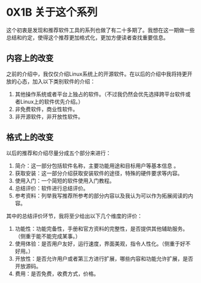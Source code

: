 # 0X1B 关于这个系列

这个初衷是发现和推荐软件工具的系列也做了有二十多期了。我想在这一期做一些总结和约定，使得这个推荐更加格式化，更加方便读者查找重要信息。

## 内容上的改变

之前的介绍中，我仅仅介绍Linux系统上的开源软件。在以后的介绍中我将持更开放的心态，加入以下类别软件的介绍：

1. 其他操作系统或者平台上独占的软件。（不过我仍然会优先选择跨平台软件或者Linux上的软件优先介绍。）
1. 非免费软件，商业性软件。
1. 非开源软件，非开放性软件。

## 格式上的改变

以后的推荐和介绍尽量分成五个部分来进行：

1. 简介：这一部分包括软件名称，主要功能用途和目标用户等基本信息 。
1. 获取安装：这一部分介绍获取安装软件的途径，特殊的硬件要求等内容。
1. 使用入门：一个简短的软件使用入门教程。
1. 总结评价：软件进行总结评价。
1. 参考资料：列举我写推荐所参考的部分内容以及我认为可以作为拓展阅读的内容。

其中的总结评价环节，我将至少给出以下几个维度的评价：

1. 功能性：功能完备性，手册和官方资料的完整性，是否提供其他辅助服务。（侧重于能不能完成某事。）
1. 使用体验：是否用户友好，运行速度，界面美观，指令人性化。（侧重于好不好用。）
1. 开放性：是否允许用户或者第三方进行扩展，哪些内容和功能允许扩展，是否开放源码。
1. 费用：是否免费，收费方式，价格。